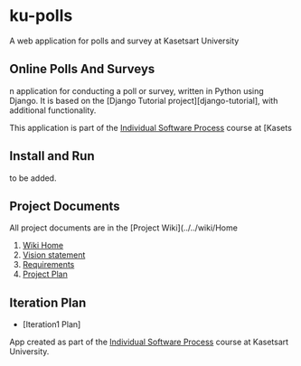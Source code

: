 # ku-polls

A web application for polls and survey at Kasetsart University

## Online Polls And Surveys
n application for conducting a poll or survey, written in Python using Django. It is based on the [Django Tutorial project][django-tutorial],
with additional functionality.

This application is part of the [Individual Software Process](https://cpske.github.io/ISP) course at [Kasets
## Install and Run

to be added.


## Project Documents

All project documents are in the [Project Wiki](../../wiki/Home

1. [Wiki Home](../../wiki/Home)  
2. [Vision statement](../../wiki/Vision-Statement)
3. [Requirements](../../wiki/Requirements)
4. [Project Plan](../../wiki/Development%20Plan)

## Iteration Plan

* [Iteration1 Plan]



App created as part of the [Individual Software Process](
https://cpske.github.io/ISP) course at Kasetsart University.



